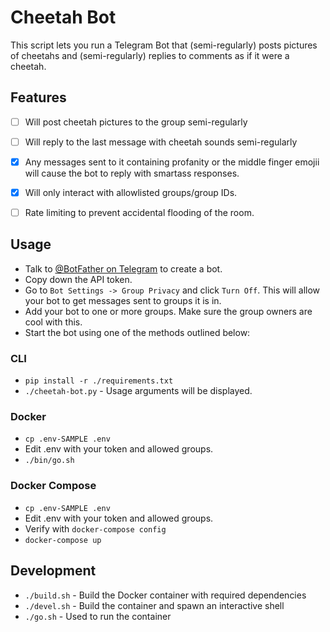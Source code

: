 

# Cheetah Bot

This script lets you run a Telegram Bot that (semi-regularly) posts pictures of cheetahs and (semi-regularly) replies to comments as if it were a cheetah.


## Features

- [ ] Will post cheetah pictures to the group semi-regularly
- [ ] Will reply to the last message with cheetah sounds semi-regularly
- [x] Any messages sent to it containing profanity or the middle finger emojii will cause the bot to reply with smartass responses.
- [x] Will only interact with allowlisted groups/group IDs.
- [ ] Rate limiting to prevent accidental flooding of the room.



## Usage

- Talk to <a href="https://t.me/BotFather">@BotFather on Telegram</a> to create a bot.
- Copy down the API token.
- Go to `Bot Settings -> Group Privacy` and click `Turn Off`. This will allow your bot to get messages sent to groups it is in.
- Add your bot to one or more groups.  Make sure the group owners are cool with this.
- Start the bot using one of the methods outlined below:


### CLI

- `pip install -r ./requirements.txt`
- `./cheetah-bot.py` - Usage arguments will be displayed.


### Docker

- `cp .env-SAMPLE .env`
- Edit .env with your token and allowed groups.
- `./bin/go.sh`


### Docker Compose

- `cp .env-SAMPLE .env`
- Edit .env with your token and allowed groups.
- Verify with `docker-compose config`
- `docker-compose up`


## Development

- `./build.sh` - Build the Docker container with required dependencies
- `./devel.sh` - Build the container and spawn an interactive shell
- `./go.sh` - Used to run the container


